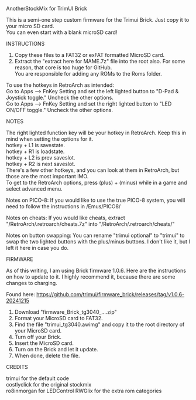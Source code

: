 AnotherStockMix for TrimUI Brick

This is a semi-one step custom firmware for the Trimui Brick.  Just copy it to your micro SD card.  
You can even start with a blank microSD card!  
  
INSTRUCTIONS  
  
1. Copy these files to a FAT32 or exFAT formatted MicroSD card.  
2. Extract the "extract here for MAME.7z" file into the root also.  For some reason, that core is too huge for GitHub.  
You are responsible for adding any ROMs to the Roms folder.  
  
To use the hotkeys in RetroArch as intended:  
Go to Apps --> FnKey Setting and set the left lighted button to "D-Pad & Joystick toggle."  Uncheck the other options.  
Go to Apps --> FnKey Setting and set the right lighted button to "LED ON/OFF toggle."  Uncheck the other options.  
  
NOTES  
  
The right lighted function key will be your hotkey in RetroArch.  Keep this in mind when setting the options for it.  
hotkey + L1 is savestate.  
hotkey + R1 is loadstate.  
hotkey + L2 is prev saveslot.  
hotkey + R2 is next saveslot.  
There's a few other hotkeys, and you can look at them in RetroArch, but those are the most important IMO.  
To get to the RetroArch options, press (plus) + (minus) while in a game and select advanced menu.   
  
Notes on PICO-8:  If you would like to use the true PICO-8 system, you will need to follow the instructions in /Emus/PICO8/  

Notes on cheats:  If you would like cheats, extract "/RetroArch/.retroarch/cheats.7z" into "/RetroArch/.retroarch/cheats/"  

Notes on button swapping:  You can rename "trimui optional" to "trimui" to swap the two lighted buttons with the plus/minus buttons.  I don't like it, but I left it here in case you do.  
  
FIRMWARE  
  
As of this writing, I am using Brick firmware 1.0.6.  Here are the instructions on how to update to it. I highly recommend it, because there are some changes to charging.  
  
Found here:  https://github.com/trimui/firmware_brick/releases/tag/v1.0.6-20241215  
1.  Download "firmware_Brick_tg3040_....zip"  
2.  Format your MicroSD card to FAT32.  
3.  Find the file "trimui_tg3040.awimg" and copy it to the root directory of your MicroSD card.  
4.  Turn off your Brick.  
5.  Insert the MicroSD card.  
6.  Turn on the Brick and let it update.  
7.  When done, delete the file.  
  
CREDITS  
  
trimui for the default code  
costlyclick for the original stockmix  
ro8inmorgan for LEDControl
RWGlix for the extra rom categories  